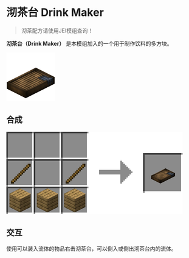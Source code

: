 # 沏茶台 Drink Maker

> 沏茶配方请使用JEI模组查询！

**沏茶台（Drink Maker）**
是本模组加入的一个用于制作饮料的多方块。

![沏茶台](../.gitbook/assets/blocks-items/drink_maker.png)

## 合成

![任意木板 * 3 + 木棍 * 2 → 沏茶台 * 1](../.gitbook/assets/recipes/drink_maker_recipe.png)

## 交互

使用可以装入流体的物品右击沏茶台，可以倒入或倒出沏茶台内的流体。